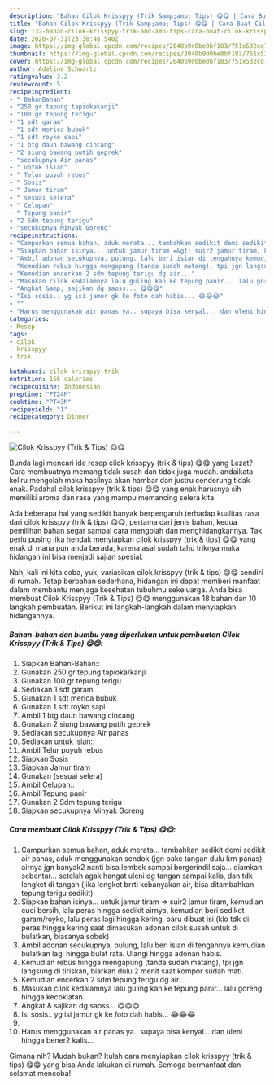 ```yaml
---
description: "Bahan Cilok Krisspyy (Trik &amp;amp; Tips) 😋😋 | Cara Buat Cilok Krisspyy (Trik &amp;amp; Tips) 😋😋 Yang Bikin Ngiler"
title: "Bahan Cilok Krisspyy (Trik &amp;amp; Tips) 😋😋 | Cara Buat Cilok Krisspyy (Trik &amp;amp; Tips) 😋😋 Yang Bikin Ngiler"
slug: 132-bahan-cilok-krisspyy-trik-and-amp-tips-cara-buat-cilok-krisspyy-trik-and-amp-tips-yang-bikin-ngiler
date: 2020-07-31T23:38:48.540Z
image: https://img-global.cpcdn.com/recipes/2040b9d0be0bf183/751x532cq70/cilok-krisspyy-trik-tips-😋😋-foto-resep-utama.jpg
thumbnail: https://img-global.cpcdn.com/recipes/2040b9d0be0bf183/751x532cq70/cilok-krisspyy-trik-tips-😋😋-foto-resep-utama.jpg
cover: https://img-global.cpcdn.com/recipes/2040b9d0be0bf183/751x532cq70/cilok-krisspyy-trik-tips-😋😋-foto-resep-utama.jpg
author: Adeline Schwartz
ratingvalue: 3.2
reviewcount: 5
recipeingredient:
- " BahanBahan"
- "250 gr tepung tapiokakanji"
- "100 gr tepung terigu"
- "1 sdt garam"
- "1 sdt merica bubuk"
- "1 sdt royko sapi"
- "1 btg daun bawang cincang"
- "2 siung bawang putih geprek"
- "secukupnya Air panas"
- " untuk isian"
- " Telur puyuh rebus"
- " Sosis"
- " Jamur tiram"
- " sesuai selera"
- " Celupan"
- " Tepung panir"
- "2 Sdm tepung terigu"
- "secukupnya Minyak Goreng"
recipeinstructions:
- "Campurkan semua bahan, aduk merata... tambahkan sedikit demi sedikit air panas, aduk menggunakan sendok (jgn pake tangan dulu krn panas) airnya jgn banyak2 nanti bisa lembek sampai bergerindil saja... diamkan sebentar... setelah agak hangat uleni dg tangan sampai kalis, dan tdk lengket di tangan (jika lengket brrti kebanyakan air, bisa ditambahkan tepung terigu sedikit)"
- "Siapkan bahan isinya... untuk jamur tiram =&gt; suir2 jamur tiram, kemudian cuci bersih, lalu peras hingga sedikit airnya, kemudian beri sedikot garam/royko, lalu peras lagi hingga kering, baru dibuat isi (klo tdk di peras hingga kering saat dimasukan adonan cilok susah untuk di bulatkan, biasanya sobek)"
- "Ambil adonan secukupnya, pulung, lalu beri isian di tengahnya kemudian bulatkan lagi hingga bulat rata. Ulangi hingga adonan habis."
- "Kemudian rebus hingga mengapung (tanda sudah matang), tpi jgn langsung di tiriskan, biarkan dulu 2 menit saat kompor sudah mati."
- "Kemudian encerkan 2 sdm tepung terigu dg air..."
- "Masukan cilok kedalamnya lalu guling kan ke tepung panir... lalu goreng hingga kecoklatan."
- "Angkat &amp; sajikan dg saoss... 😋😋😋"
- "Isi sosis.. yg isi jamur gk ke foto dah habis... 😂😂😂"
- ""
- "Harus menggunakan air panas ya.. supaya bisa kenyal... dan uleni hingga bener2 kalis..."
categories:
- Resep
tags:
- cilok
- krisspyy
- trik

katakunci: cilok krisspyy trik 
nutrition: 156 calories
recipecuisine: Indonesian
preptime: "PT24M"
cooktime: "PT43M"
recipeyield: "1"
recipecategory: Dinner

---
```



![Cilok Krisspyy (Trik &amp; Tips) 😋😋](https://img-global.cpcdn.com/recipes/2040b9d0be0bf183/751x532cq70/cilok-krisspyy-trik-tips-😋😋-foto-resep-utama.jpg)

Bunda lagi mencari ide resep cilok krisspyy (trik &amp; tips) 😋😋 yang Lezat? Cara membuatnya memang tidak susah dan tidak juga mudah. andaikata keliru mengolah maka hasilnya akan hambar dan justru cenderung tidak enak. Padahal cilok krisspyy (trik &amp; tips) 😋😋 yang enak harusnya sih memiliki aroma dan rasa yang mampu memancing selera kita.



Ada beberapa hal yang sedikit banyak berpengaruh terhadap kualitas rasa dari cilok krisspyy (trik &amp; tips) 😋😋, pertama dari jenis bahan, kedua pemilihan bahan segar sampai cara mengolah dan menghidangkannya. Tak perlu pusing jika hendak menyiapkan cilok krisspyy (trik &amp; tips) 😋😋 yang enak di mana pun anda berada, karena asal sudah tahu triknya maka hidangan ini bisa menjadi sajian spesial.


Nah, kali ini kita coba, yuk, variasikan cilok krisspyy (trik &amp; tips) 😋😋 sendiri di rumah. Tetap berbahan sederhana, hidangan ini dapat memberi manfaat dalam membantu menjaga kesehatan tubuhmu sekeluarga. Anda bisa membuat Cilok Krisspyy (Trik &amp; Tips) 😋😋 menggunakan 18 bahan dan 10 langkah pembuatan. Berikut ini langkah-langkah dalam menyiapkan hidangannya.

<!--inarticleads1-->

##### Bahan-bahan dan bumbu yang diperlukan untuk pembuatan Cilok Krisspyy (Trik &amp; Tips) 😋😋:

1. Siapkan  Bahan-Bahan::
1. Gunakan 250 gr tepung tapioka/kanji
1. Gunakan 100 gr tepung terigu
1. Sediakan 1 sdt garam
1. Gunakan 1 sdt merica bubuk
1. Gunakan 1 sdt royko sapi
1. Ambil 1 btg daun bawang cincang
1. Gunakan 2 siung bawang putih geprek
1. Sediakan secukupnya Air panas
1. Sediakan  untuk isian::
1. Ambil  Telur puyuh rebus
1. Siapkan  Sosis
1. Siapkan  Jamur tiram
1. Gunakan  (sesuai selera)
1. Ambil  Celupan::
1. Ambil  Tepung panir
1. Gunakan 2 Sdm tepung terigu
1. Siapkan secukupnya Minyak Goreng




<!--inarticleads2-->

##### Cara membuat Cilok Krisspyy (Trik &amp; Tips) 😋😋:

1. Campurkan semua bahan, aduk merata... tambahkan sedikit demi sedikit air panas, aduk menggunakan sendok (jgn pake tangan dulu krn panas) airnya jgn banyak2 nanti bisa lembek sampai bergerindil saja... diamkan sebentar... setelah agak hangat uleni dg tangan sampai kalis, dan tdk lengket di tangan (jika lengket brrti kebanyakan air, bisa ditambahkan tepung terigu sedikit)
1. Siapkan bahan isinya... untuk jamur tiram =&gt; suir2 jamur tiram, kemudian cuci bersih, lalu peras hingga sedikit airnya, kemudian beri sedikot garam/royko, lalu peras lagi hingga kering, baru dibuat isi (klo tdk di peras hingga kering saat dimasukan adonan cilok susah untuk di bulatkan, biasanya sobek)
1. Ambil adonan secukupnya, pulung, lalu beri isian di tengahnya kemudian bulatkan lagi hingga bulat rata. Ulangi hingga adonan habis.
1. Kemudian rebus hingga mengapung (tanda sudah matang), tpi jgn langsung di tiriskan, biarkan dulu 2 menit saat kompor sudah mati.
1. Kemudian encerkan 2 sdm tepung terigu dg air...
1. Masukan cilok kedalamnya lalu guling kan ke tepung panir... lalu goreng hingga kecoklatan.
1. Angkat &amp; sajikan dg saoss... 😋😋😋
1. Isi sosis.. yg isi jamur gk ke foto dah habis... 😂😂😂
1. 
1. Harus menggunakan air panas ya.. supaya bisa kenyal... dan uleni hingga bener2 kalis...




Gimana nih? Mudah bukan? Itulah cara menyiapkan cilok krisspyy (trik &amp; tips) 😋😋 yang bisa Anda lakukan di rumah. Semoga bermanfaat dan selamat mencoba!
